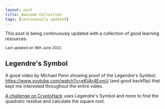 ```yaml
---
layout: post
title: Awesome Collection
tags: [continuously updated]
---
```


This post is being continuously updated with a collection of good learning resources.

<small>Last updated on 18th June 2022.</small>

## Legendre's Symbol

A good video by Michael Penn showing proof of the Legendre's Symbol: <https://www.youtube.com/watch?v=eKjjAr4EvmU> (and good backflip) that kept me interested throughout the entire video.

[A challenge on CryptoHack](https://cryptohack.org/courses/modular/root1/) uses Legendre's Symbol and more to find the quadratic residue and calculate the square root.
